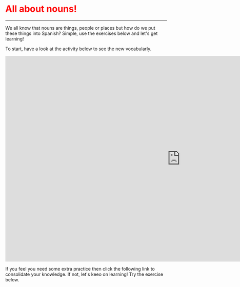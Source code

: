 <h1 style="color:red;"> All about nouns! </h1>
<hr> 
<p> We all know that nouns are things, people or places but how do we put these things into Spanish? Simple, use the exercises below and let's get learning! </p>

  <p> To start, have a look at the activity below to see the new vocabularly. </p> 
  
  <iframe src="https://h5p.org/h5p/embed/388972" width="1090" height="642" frameborder="0" allowfullscreen="allowfullscreen"></iframe><script src="https://h5p.org/sites/all/modules/h5p/library/js/h5p-resizer.js" charset="UTF-8"></script>
  
  <p> If you feel you need some extra practice then click the following link to consolidate your knowledge. If not, let's keeo on learning! Try the exercise below. 
  
  


